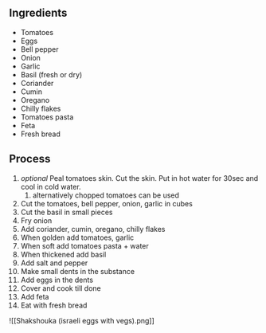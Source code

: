 ## Ingredients
- Tomatoes
- Eggs
- Bell pepper
- Onion
- Garlic
- Basil (fresh or dry)
- Coriander
- Cumin
- Oregano
- Chilly flakes
- Tomatoes pasta
- Feta
- Fresh bread
## Process
1. *optional* Peal tomatoes skin. Cut the skin. Put in hot water for 30sec and cool in cold water.
	1. alternatively chopped tomatoes can be used
2. Cut the tomatoes, bell pepper, onion, garlic in cubes
3. Cut the basil in small pieces
4. Fry onion
5. Add coriander, cumin, oregano, chilly flakes
6. When golden add tomatoes, garlic
7. When soft add tomatoes pasta + water
8. When thickened add basil
9. Add salt and pepper
10. Make small dents in the substance
11. Add eggs in the dents
12. Cover and cook till done
13. Add feta
14. Eat with fresh bread

![[Shakshouka (israeli eggs with vegs).png]]